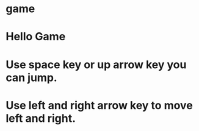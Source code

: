 # game
# Hello Game
# Use space key or up arrow key you can jump.
# Use left and right arrow key to move left and right.

